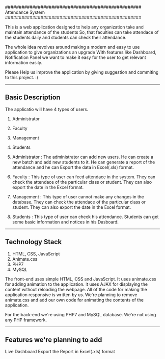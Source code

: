 ##################################################
		Attendance System
##################################################

This is a web application designed to help any organization take and maintain attendance of the students
So, that faculties can take attendace of the students daily and students can check their attendance.

The whole idea revolves around making a modern and easy to use application to give organizations an upgrade
With features like Dashboard, Notification Panel we want to make it easy for the user to get relevant information easily.

Please Help us improve the application by giving suggestion and commiting to this project. :)


------------------------------------------------
Basic Description
------------------------------------------------

The applicatio will have 4 types of users.
1. Administrator
2. Faculty
3. Management
4. Students


1. Administrator : 
	The administrator can add new users. He can create a new batch and add new students to it. He can generate a report of the attendance and he can Export the data in Excel(.xls) format.
2. Faculty : 
	This type of user can feed attendace in the system. They can check the attendace of the particular class or student. They can also export the date in the Excel format.
3. Management : 
	This type of user cannot make any changes in the database. They can check the attendace of the particular class or student. They can also export the date in the Excel format.
4. Students : 
	This type of user can check his attendance. Students can get some basic information and notices in his Dasboard.

------------------------------------------------
Technology Stack
------------------------------------------------

1. HTML, CSS, JavaScript
2. Animate.css
2. PHP7
3. MySQL


The front-end uses simple HTML, CSS and JavaScript. It uses animate.css for adding animation to the application.
It uses AJAX for displaying the content without reloading the webpage.
All of the code for making the application responsive is written by us.
We're planning to remove animate.css and add our own code for animating the contents of the application.

For the back-end we're using PHP7 and MySQL database.
We're not using any PHP framework.



------------------------------------------------
Features we're planning to add
------------------------------------------------

Live Dashboard
Export the Report in Excel(.xls) format
